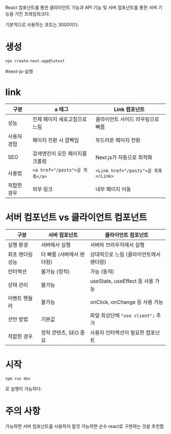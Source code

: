 React 컴포넌트를 통한 클라이언트 기능과 API 기능 및 서버 컴포넌트를 통한 서버 기능을 가진 프레임워크다.

기본적으로 사용하는 포트는 3000이다.


# 생성
```bash
npx create-next-app@latest
```
#next-js-실행

# link

| 구분     | a 태그                        | Link 컴포넌트                         |
| ------ | --------------------------- | --------------------------------- |
| 성능     | 전체 페이지 새로고침으로 느림            | 클라이언트 사이드 라우팅으로 빠름                |
| 사용자 경험 | 페이지 전환 시 깜빡임                | 부드러운 페이지 전환                       |
| SEO    | 검색엔진이 모든 페이지를 크롤링           | Next.js가 자동으로 최적화                 |
| 사용법    | `<a href="/posts">글 목록</a>` | `<Link href="/posts">글 목록</Link>` |
| 적합한 경우 | 외부 링크                       | 내부 페이지 이동                         |

# 서버 컴포넌트 vs 클라이언트 컴포넌트
| 구분        | 서버 컴포넌트         | 클라이언트 컴포넌트                  |
| --------- | --------------- | --------------------------- |
| 실행 환경     | 서버에서 실행         | 서버와 브라우저에서 실행               |
| 최초 렌더링 성능 | 더 빠름 (서버에서 렌더링) | 상대적으로 느림 (클라이언트에서 렌더링)      |
| 인터랙션      | 불가능 (정적)        | 가능 (동적)                     |
| 상태 관리     | 불가능             | useState, useEffect 등 사용 가능 |
| 이벤트 핸들러   | 불가능             | onClick, onChange 등 사용 가능   |
| 선언 방법     | 기본값             | 파일 최상단에 `"use client";` 추가  |
| 적합한 경우    | 정적 콘텐츠, SEO 중요  | 사용자 인터랙션이 필요한 컴포넌트          |

# 시작
```shell
npm run dev
```
로 실행이 가능하다.

# 주의 사항
가능하면 서버 컴포넌트를 사용하지 말것
가능하면 순수 react로 구현하는 것을 추천함

